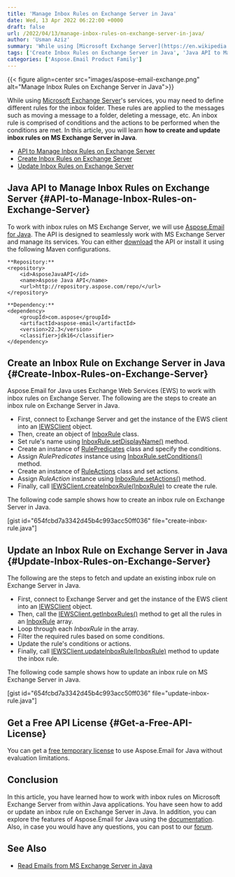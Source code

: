 ```yaml
---
title: 'Manage Inbox Rules on Exchange Server in Java'
date: Wed, 13 Apr 2022 06:22:00 +0000
draft: false
url: /2022/04/13/manage-inbox-rules-on-exchange-server-in-java/
author: 'Usman Aziz'
summary: 'While using [Microsoft Exchange Server](https://en.wikipedia.org/wiki/Microsoft_Exchange_Server) services, you may need to define different rules for the inbox folder. These rules are applied to the messages such as moving a message to a folder, deleting a message, etc. An inbox rule is comprised of conditions and the actions to be performed when the conditions are met. In this article, you will learn **how to create and update inbox rules on MS Exchange Server in Java**.'
tags: ['Create Inbox Rules on Exchange Server in Java', 'Java API to Manage Inbox Rules on Exchange Server', 'Java EWS API', 'Update Inbox Rules on Exchange Server in Java']
categories: ['Aspose.Email Product Family']
---
```




{{< figure align=center src="images/aspose-email-exchange.png" alt="Manage Inbox Rules on Exchange Server in Java">}}


While using [Microsoft Exchange Server](https://en.wikipedia.org/wiki/Microsoft_Exchange_Server)'s services, you may need to define different rules for the inbox folder. These rules are applied to the messages such as moving a message to a folder, deleting a message, etc. An inbox rule is comprised of conditions and the actions to be performed when the conditions are met. In this article, you will learn **how to create and update inbox rules on MS Exchange Server in Java**.

*   [API to Manage Inbox Rules on Exchange Server](#API-to-Manage-Inbox-Rules-on-Exchange-Server)
*   [Create Inbox Rules on Exchange Server](#Create-Inbox-Rules-on-Exchange-Server)
*   [Update Inbox Rules on Exchange Server](#Update-Inbox-Rules-on-Exchange-Server)

## Java API to Manage Inbox Rules on Exchange Server {#API-to-Manage-Inbox-Rules-on-Exchange-Server}

To work with inbox rules on MS Exchange Server, we will use [Aspose.Email for Java](https://products.aspose.com/email/java/). The API is designed to seamlessly work with MS Exchange Server and manage its services. You can either [download](https://downloads.aspose.com/email/java/) the API or install it using the following Maven configurations.

```
**Repository:**
<repository>
    <id>AsposeJavaAPI</id>
    <name>Aspose Java API</name>
    <url>http://repository.aspose.com/repo/</url>
</repository>

**Dependency:**
<dependency>
    <groupId>com.aspose</groupId>
    <artifactId>aspose-email</artifactId>
    <version>22.3</version>
    <classifier>jdk16</classifier>
</dependency>
```

## Create an Inbox Rule on Exchange Server in Java {#Create-Inbox-Rules-on-Exchange-Server}

Aspose.Email for Java uses Exchange Web Services (EWS) to work with inbox rules on Exchange Server. The following are the steps to create an inbox rule on Exchange Server in Java.

*   First, connect to Exchange Server and get the instance of the EWS client into an [IEWSClient](https://apireference.aspose.com/email/java/com.aspose.email/IEWSClient) object.
*   Then, create an object of [InboxRule](https://apireference.aspose.com/email/java/com.aspose.email/InboxRule) class.
*   Set rule's name using [InboxRule.setDisplayName()](https://apireference.aspose.com/email/java/com.aspose.email/InboxRule#setDisplayName(java.lang.String)) method.
*   Create an instance of [RulePredicates](https://apireference.aspose.com/email/java/com.aspose.email/RulePredicates) class and specify the conditions.
*   Assign _RulePredicates_ instance using [InboxRule.setConditions()](https://apireference.aspose.com/email/java/com.aspose.email/InboxRule#setConditions(com.aspose.email.RulePredicates)) method.
*   Create an instance of [RuleActions](https://apireference.aspose.com/email/java/com.aspose.email/RuleActions) class and set actions.
*   Assign _RuleAction_ instance using [InboxRule.setActions()](https://apireference.aspose.com/email/java/com.aspose.email/InboxRule#setActions(com.aspose.email.RuleActions)) method.
*   Finally, call [IEWSClient.createInboxRule(InboxRule)](https://apireference.aspose.com/email/java/com.aspose.email/IEWSClient#createInboxRule(com.aspose.email.InboxRule)) to create the rule.

The following code sample shows how to create an inbox rule on Exchange Server in Java.

\[gist id="654fcbd7a3342d45b4c993acc50ff036" file="create-inbox-rule.java"\]

## Update an Inbox Rule on Exchange Server in Java {#Update-Inbox-Rules-on-Exchange-Server}

The following are the steps to fetch and update an existing inbox rule on Exchange Server in Java.

*   First, connect to Exchange Server and get the instance of the EWS client into an [IEWSClient](https://apireference.aspose.com/email/java/com.aspose.email/IEWSClient) object.
*   Then, call the [IEWSClient.getInboxRules()](https://apireference.aspose.com/email/java/com.aspose.email/IEWSClient#getInboxRules()) method to get all the rules in an [InboxRule](https://apireference.aspose.com/email/java/com.aspose.email/InboxRule) array.
*   Loop through each _InboxRule_ in the array.
*   Filter the required rules based on some conditions.
*   Update the rule's conditions or actions.
*   Finally, call [IEWSClient.updateInboxRule(InboxRule)](https://apireference.aspose.com/email/java/com.aspose.email/IEWSClient#updateInboxRule(com.aspose.email.InboxRule)) method to update the inbox rule.

The following code sample shows how to update an inbox rule on MS Exchange Server in Java.

\[gist id="654fcbd7a3342d45b4c993acc50ff036" file="update-inbox-rule.java"\]

## Get a Free API License {#Get-a-Free-API-License}

You can get a [free temporary license](https://purchase.aspose.com/temporary-license) to use Aspose.Email for Java without evaluation limitations.

## Conclusion

In this article, you have learned how to work with inbox rules on Microsoft Exchange Server from within Java applications. You have seen how to add or update an inbox rule on Exchange Server in Java. In addition, you can explore the features of Aspose.Email for Java using the [documentation](https://docs.aspose.com/email/java/). Also, in case you would have any questions, you can post to our [forum](https://forum.aspose.com/).

## See Also

*   [Read Emails from MS Exchange Server in Java](https://blog.aspose.com/2021/03/22/read-emails-from-ms-exchange-server-using-java/)



